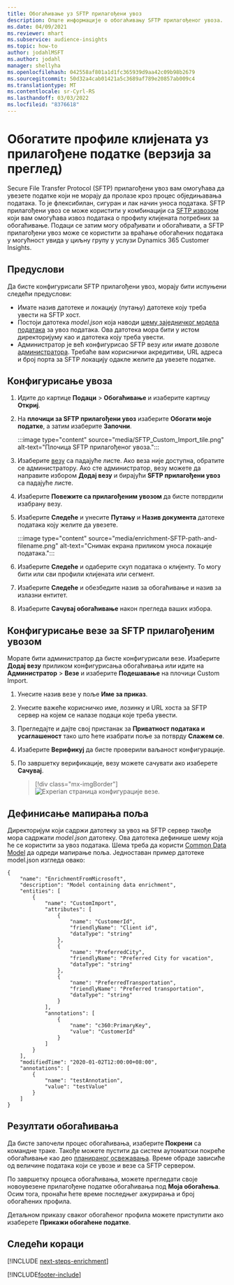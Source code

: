 ```yaml
---
title: Обогаћивање уз SFTP прилагођени увоз
description: Опште информације о обогаћивању SFTP прилагођеног увоза.
ms.date: 04/09/2021
ms.reviewer: mhart
ms.subservice: audience-insights
ms.topic: how-to
author: jodahlMSFT
ms.author: jodahl
manager: shellyha
ms.openlocfilehash: 042558af801a1d1fc365939d9aa42c09b98b2679
ms.sourcegitcommit: 50d32a4cab01421a5c3689af789e20857ab009c4
ms.translationtype: MT
ms.contentlocale: sr-Cyrl-RS
ms.lasthandoff: 03/03/2022
ms.locfileid: "8376618"
---
```

# <a name="enrich-customer-profiles-with-custom-data-preview"></a>Обогатите профиле клијената уз прилагођене податке (верзија за преглед)

Secure File Transfer Protocol (SFTP) прилагођени увоз вам омогућава да увезете податке који не морају да пролазе кроз процес обједињавања података. То је флексибилан, сигуран и лак начин уноса података. SFTP прилагођени увоз се може користити у комбинацији са [SFTP извозом](export-sftp.md) који вам омогућава извоз података о профилу клијената потребних за обогаћивање. Подаци се затим могу обрађивати и обогаћивати, а SFTP прилагођени увоз може се користити за враћање обогаћених података у могућност увида у циљну групу у услузи Dynamics 365 Customer Insights.

## <a name="prerequisites"></a>Предуслови

Да бисте конфигурисали SFTP прилагођени увоз, морају бити испуњени следећи предуслови:

- Имате назив датотеке и локацију (путању) датотеке коју треба увести на SFTP хост.
- Постоји датотека *model.json* која наводи [шему заједничког модела података](/common-data-model/) за увоз података. Ова датотека мора бити у истом директоријуму као и датотека коју треба увести.
- Администратор је већ конфигурисао SFTP везу *или* имате дозволе [администратора](permissions.md#admin). Требаће вам кориснички акредитиви, URL адреса и број порта за SFTP локацију одакле желите да увезете податке.


## <a name="configure-the-import"></a>Конфигурисање увоза

1. Идите до картице **Подаци** > **Обогаћивање** и изаберите картицу **Откриј**.

1. На **плочици за SFTP прилагођени увоз** изаберите **Обогати моје податке**, а затим изаберите **Започни**.

   :::image type="content" source="media/SFTP_Custom_Import_tile.png" alt-text="Плочица SFTP прилагођеног увоза.":::

1. Изаберите [везу](connections.md) са падајуће листе. Ако веза није доступна, обратите се администратору. Ако сте администратор, везу можете да направите избором **Додај везу** и бирајући **SFTP прилагођени увоз** са падајуће листе.

1. Изаберите **Повежите са прилагођеним увозом** да бисте потврдили изабрану везу.

1.  Изаберите **Следеће** и унесите **Путању** и **Назив документа** датотеке података коју желите да увезете.

    :::image type="content" source="media/enrichment-SFTP-path-and-filename.png" alt-text="Снимак екрана приликом уноса локације података.":::

1. Изаберите **Следеће** и одаберите скуп података о клијенту. То могу бити или сви профили клијената или сегмент.

1. Изаберите **Следеће** и обезбедите назив за обогаћивање и назив за излазни ентитет. 

1. Изаберите **Сачувај обогаћивање** након прегледа ваших избора.

## <a name="configure-the-connection-for-sftp-custom-import"></a>Конфигурисање везе за SFTP прилагођеним увозом 

Морате бити администратор да бисте конфигурисали везе. Изаберите **Додај везу** приликом конфигурисања обогаћивања *или* идите на **Администратор** > **Везе** и изаберите **Подешавање** на плочици Custom Import.

1. Унесите назив везе у поље **Име за приказ**.

1. Унесите важеће корисничко име, лозинку и URL хоста за SFTP сервер на којем се налазе подаци које треба увести.

1. Прегледајте и дајте свој пристанак за **Приватност података и усаглашеност** тако што ћете изабрати поље за потврду **Слажем се**.

1. Изаберите **Верификуј** да бисте проверили ваљаност конфигурације.

1. По завршетку верификације, везу можете сачувати ако изаберете **Сачувај**.

   > [!div class="mx-imgBorder"]
   > ![Experian страница конфигурације везе.](media/enrichment-SFTP-connection.png "Experian страница конфигурације везе")


## <a name="defining-field-mappings"></a>Дефинисање мапирања поља 

Директоријум који садржи датотеку за увоз на SFTP сервер такође мора садржати *model.json* датотеку. Ова датотека дефинише шему која ће се користити за увоз података. Шема треба да користи [Common Data Model](/common-data-model/) да одреди мапирање поља. Једноставан пример датотеке model.json изгледа овако:

```
{
    "name": "EnrichmentFromMicrosoft",
    "description": "Model containing data enrichment",
    "entities": [
        {
            "name": "CustomImport",
            "attributes": [
                {
                    "name": "CustomerId",
                    "friendlyName": "Client id",
                    "dataType": "string"
                },
                {
                    "name": "PreferredCity",
                    "friendlyName": "Preferred City for vacation",
                    "dataType": "string"
                },
                {
                    "name": "PreferredTransportation",
                    "friendlyName": "Preferred transportation",
                    "dataType": "string"
                }
            ],
            "annotations": [
                {
                    "name": "c360:PrimaryKey",
                    "value": "CustomerId"
                }
            ]
        }
    ],
    "modifiedTime": "2020-01-02T12:00:00+08:00",
    "annotations": [
        {
            "name": "testAnnotation",
            "value": "testValue"
        }
    ]
}
```

## <a name="enrichment-results"></a>Резултати обогаћивања

Да бисте започели процес обогаћивања, изаберите **Покрени** са командне траке. Такође можете пустити да систем аутоматски покреће обогаћивање као део [планираног освежавања](system.md#schedule-tab). Време обраде зависиће од величине података који се увозе и везе са SFTP сервером.

По завршетку процеса обогаћивања, можете прегледати своје новоувезене прилагођене податке обогаћивања под **Моја обогаћења**. Осим тога, пронаћи ћете време последњег ажурирања и број обогаћених профила.

Детаљном приказу сваког обогаћеног профила можете приступити ако изаберете **Прикажи обогаћене податке**.

## <a name="next-steps"></a>Следећи кораци

[!INCLUDE [next-steps-enrichment](../includes/next-steps-enrichment.md)]

[!INCLUDE[footer-include](../includes/footer-banner.md)]
